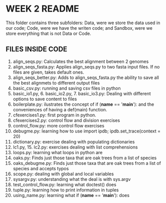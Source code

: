 # WEEK 2 README

This folder contains three subfolders: Data, were we store the data used in our code; Code, were we have the writen code; and Sandbox, were we store everything that is not Data or Code.

## FILES INSIDE CODE


1. align_seqs.py: Calculates the best alignment between 2 genomes
2. align_seqs_fasta.py: Applies align_seqs.py to two fasta input files. If no 
			files are given, takes default ones.
3. align_seqs_better.py: Adds to align_seqs_fasta.py the ability to save all 
			the best alignmets to different output files
4. basic_csv.py: running and saving csv files in python
5. basic_io1.py, 6. basic_io2.py, 7. basic_io3.py: Dealing with different 
			options to save content to files
8. boilerplate.py: ilustrates the concept of if (__name__ == '__main__'): and 
			the conveniences of having a def(main) function.
9. cfexercises1.py: first program in python.
10. cfexercises2.py: control flow and division exercises
11. control_flow.py: more control flow exercises
12. debugme.py: learning how to use import ipdb; ipdb.set_trace(context = 20)
13. dictionary.py: exercise dealing with populating dictionaries
14. lc1.py, 15. lc2.py: exercises dealing with list comprehensions
16. loops.py: learning what loops in python are
17. oaks.py: Finds just those taxa that are oak trees from a list of species
18. oaks_debugme.py: Finds just those taxa that are oak trees from a list of 
			species and accepts typos
19. scope.py: dealing with global and local variables
20. sysargv.py: understanding what the deal is with sys.argv
21. test_control_flow.py: learning what doctest() does
22. tuple.py: learning how to print information in tuples
23. using_name.py: learning what if (__name__ == '__main__'): does


